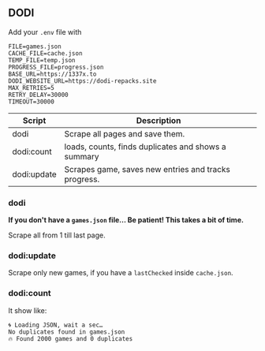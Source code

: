 ## DODI

Add your `.env` file with

```env
FILE=games.json
CACHE_FILE=cache.json
TEMP_FILE=temp.json
PROGRESS_FILE=progress.json
BASE_URL=https://1337x.to
DODI_WEBSITE_URL=https://dodi-repacks.site
MAX_RETRIES=5
RETRY_DELAY=30000
TIMEOUT=30000
```

| Script      | Description                                          |
| ----------- | ---------------------------------------------------- |
| dodi        | Scrape all pages and save them.                      |
| dodi:count  | loads, counts, finds duplicates and shows a summary  |
| dodi:update | Scrapes game, saves new entries and tracks progress. |

### dodi

**If you don't have a `games.json` file… Be patient! This takes a bit of time.**

Scrape all from 1 till last page.

### dodi:update

Scrape only new games, if you have a `lastChecked` inside `cache.json`.

### dodi:count

It show like:

```
🌀 Loading JSON, wait a sec…
No duplicates found in games.json
🔥 Found 2000 games and 0 duplicates
```
